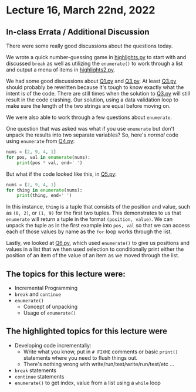 # Lecture 16, March 22nd, 2022

## In-class Errata / Additional Discussion

There were some really good discussions about the questions today.

We wrote a quick number-guessing game in [highlights.py](highlights.py) to start with and discussed `break` as well as utilizing the `enumerate()` to work through a list and output a menu of items in [highlights2.py](highlights2.py).

We had some good discussions about [Q1.py](Q1.py) and [Q3.py](Q3.py). At least [Q3.py](Q3.py) should probably be rewritten because it's tough to know exactly what the intent is of the code. There are still times when the solution to [Q3.py](Q3.py) will still result in the code crashing. Our solution, using a data validation loop to make sure the length of the two strings are equal before moving on.

We were also able to work through a few questions about `enumerate`.

One question that was asked was what if you use `enumerate` but don't unpack the results into two separate variables?  So, here's _normal_ code using `enumerate` from [Q4.py](Q4.py):

```python
nums = [2, 9, 4, 1]
for pos, val in enumerate(nums):
    print(pos * val, end=' ')
```

But what if the code looked like this, in [Q5.py](Q5.py):

```python
nums = [2, 9, 4, 1]
for thing in enumerate(nums):
    print(thing, end=' ')
```

In this instance, `thing` is a tuple that consists of the position and value, such as `(0, 2)`, or `(1, 9)` for the first two tuples.  This demonstrates to us that `enumerate` will return a tuple in the format `(position, value)`.  We can unpack the tuple as in the first example into `pos, val` so that we can access each of those values by name as the `for` loop works through the list.

Lastly, we looked at [Q6.py](Q6.py), which used `enumerate()` to give us positions and values in a list that we then used selection to conditionally print either the position of an item of the value of an item as we moved through the list.

## The topics for this lecture were:

* Incremental Programming
* `break` and `continue`
* `enumerate()`
	* Concept of unpacking
	* Usage of `enumerate()`

## The highlighted topics for this lecture were

* Developing code incrementally:
	* Write what you know, put in `# FIXME` comments or basic `print()` statements where you need to flush things out.
	* There's nothing wrong with write/run/test/write/run/test/etc …
* `break` statements
* `continue` statements
* `enumerate()` to get index, value from a list using a `while` loop
